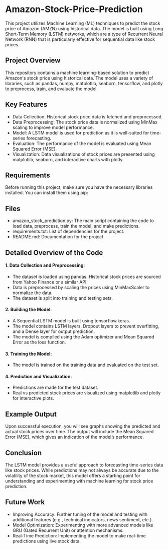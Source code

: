 # Amazon-Stock-Price-Prediction

This project utilizes Machine Learning (ML) techniques to predict the stock price of Amazon (AMZN) using historical data. The model is built using Long Short-Term Memory (LSTM) networks, which are a type of Recurrent Neural Network (RNN) that is particularly effective for sequential data like stock prices.

## Project Overview
This repository contains a machine learning-based solution to predict Amazon's stock price using historical data. The model uses a variety of libraries, such as pandas, numpy, matplotlib, seaborn, tensorflow, and plotly to preprocess, train, and evaluate the model.

## Key Features
* Data Collection: Historical stock price data is fetched and preprocessed.
* Data Preprocessing: The stock price data is normalized using MinMax scaling to improve model performance.
* Model: A LSTM model is used for prediction as it is well-suited for time-series forecasting.
* Evaluation: The performance of the model is evaluated using Mean Squared Error (MSE).
* Visualization: Data visualizations of stock prices are presented using matplotlib, seaborn, and interactive charts with plotly.
## Requirements
Before running this project, make sure you have the necessary libraries installed. You can install them using pip:

## Files
* amazon_stock_prediction.py: The main script containing the code to load data, preprocess, train the model, and make predictions.
* requirements.txt: List of dependencies for the project.
* README.md: Documentation for the project.

## Detailed Overview of the Code
#### 1. Data Collection and Preprocessing:

* The dataset is loaded using pandas. Historical stock prices are sourced from Yahoo Finance or a similar API.
* Data is preprocessed by scaling the prices using MinMaxScaler to normalize the data.
* The dataset is split into training and testing sets.
  
#### 2. Building the Model:

* A Sequential LSTM model is built using tensorflow.keras.
* The model contains LSTM layers, Dropout layers to prevent overfitting, and a Dense layer for output prediction.
* The model is compiled using the Adam optimizer and Mean Squared Error as the loss function.
#### 3. Training the Model:

* The model is trained on the training data and evaluated on the test set.
#### 4. Prediction and Visualization:

* Predictions are made for the test dataset.
* Real vs predicted stock prices are visualized using matplotlib and plotly for interactive plots.
## Example Output
Upon successful execution, you will see graphs showing the predicted and actual stock prices over time. The output will include the Mean Squared Error (MSE), which gives an indication of the model’s performance.

## Conclusion
The LSTM model provides a useful approach to forecasting time-series data like stock prices. While predictions may not always be accurate due to the volatility of the stock market, this model offers a starting point for understanding and experimenting with machine learning for stock price prediction.

## Future Work
* Improving Accuracy: Further tuning of the model and testing with additional features (e.g., technical indicators, news sentiment, etc.).
* Model Optimization: Experimenting with more advanced models like GRU (Gated Recurrent Unit) or attention mechanisms.
* Real-Time Prediction: Implementing the model to make real-time predictions using live stock data.
